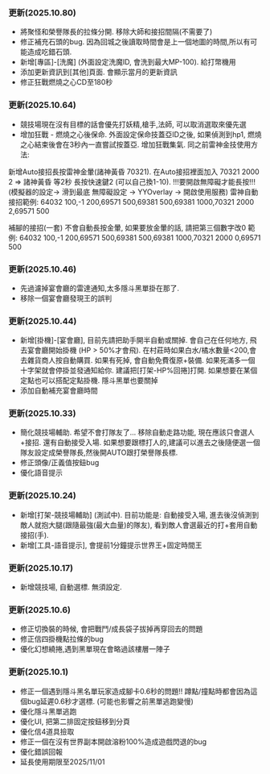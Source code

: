### 更新(2025.10.80)
- 將聚怪和榮譽隊長的拉條分開. 移除大師和接招間隔(不需要了)
- 修正補充石頭的bug. 因為回城之後讀取時間會是上一個地圖的時間,所以有可能造成吃錯石頭.
- 新增[專區]-[洗魔] (外面設定洗魔ID, 會洗到最大MP-100). 給打幣機用
- 添加更新資訊到[其他]頁面. 會顯示當月的更新資訊
- 修正狂戰燃燒之心CD至180秒

### 更新(2025.10.64) 
- 競技場現在沒有目標的話會優先打妖精,槍手,法師, 可以取消選取來優先選
- 增加狂戰 - 燃燒之心後保命. 外面設定保命技蓋亞ID之後, 如果偵測到hp1, 燃燒之心結束後會在3秒內一直嘗試按蓋亞.
增加狂戰集氣. 同之前雷神金技使用方法:

新增Auto接招長按雷神金暈(諸神黃昏 70321). 在Auto接招裡面加入 70321 2000 2 => 諸神黃昏 等2秒 長按快速鍵2 (可以自己換1-10).  !!!要開啟無障礙才能長按!!! (模擬器的設定-> 滑到最底 無障礙設定 -> YYOverlay -> 開啟使用服務)
雷神自動接招範例: 64032 100,-1 200,69571 500,69381 500,69381 1000,70321 2000 2,69571 500

補腳的接招(一套) 不會自動長按金暈, 如果要放金暈的話, 請把第三個數字改0
範例: 64032 100,-1 200,69571 500,69381 500,69381 1000,70321 2000 0,69571 500

### 更新(2025.10.46)
- 先過濾掉宴會廳的雷達通知,太多隱斗黑單掛在那了.
- 移除一個宴會廳發現王的誤判

### 更新(2025.10.44) 
- 新增[掛機]-[宴會廳], 目前先請把助手開半自動或關掉. 會自己在任何地方, 飛去宴會廳開始掛機 (HP > 50%才會飛).
在村莊時如果白水/橘水數量<200,會去雜貨商人按自動購買. 如果有死掉, 會自動免費復原+裝備. 如果死滿多一個十字架就會停掛並發通知給你.
建議把[打架-HP%回捲]打開. 如果想要在某個定點也可以搭配定點掛機. 隱斗黑單也要關掉
- 添加自動補充宴會廳時間

### 更新(2025.10.33) 
- 簡化競技場輔助. 希望不會打隊友了... 移除自動走路功能, 現在應該只會選人+接招. 還有自動接受入場. 如果想要跟標打人的,建議可以進去之後隨便選一個隊友設定成榮譽隊長,然後開AUTO跟打榮譽隊長標.
- 修正頭像/正義值按鈕bug
- 優化語音提示


### 更新(2025.10.24) 
- 新增[打架-競技場輔助] (測試中). 目前功能是: 自動接受入場, 進去後沒偵測到敵人就抱大腿(跟隨最強(最大血量)的隊友), 看到敵人會選最近的打+套用自動接招(手).
- 新增[工具-語音提示], 會提前1分鐘提示世界王+固定時間王

### 更新(2025.10.17) 
- 新增競技場, 自動選標. 無須設定.

### 更新(2025.10.6) 
- 修正切換裝的時候, 會把戰鬥/成長袋子拔掉再穿回去的問題
- 修正信四掛機點拉條的bug
- 優化幻想繞捲,遇到黑單現在會略過該樓層一陣子

### 更新(2025.10.1) 
- 修正一個遇到隱斗黑名單玩家造成腳卡0.6秒的問題!! 蹲點/撞點時都會因為這個bug延遲0.6秒才選標. (可能也影響之前黑單逃跑變慢)
- 優化隱斗黑單逃跑
- 優化UI, 把第二排固定按鈕移到分頁
- 優化信4道具撿取
- 修正一個在沒有世界副本開啟溶粉100%造成遊戲閃退的bug
- 優化錯誤回報
- 延長使用期限至2025/11/01


